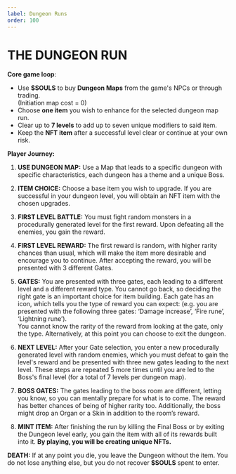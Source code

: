 ```yaml
---
label: Dungeon Runs
order: 100
---
```

# THE DUNGEON RUN
**Core game loop**: 

* Use **$SOULS** to buy **Dungeon Maps** from the game's NPCs or through trading.  
(Initiation map cost = 0)   
* Choose **one item** you wish to enhance for the selected dungeon map run.  
* Clear up to **7 levels** to add up to seven unique modifiers to said item.  
* Keep the **NFT item** after a successful level clear or continue at your own risk.

**Player Journey:**

1. **USE DUNGEON MAP:** Use a Map that leads to a specific dungeon with specific characteristics, each dungeon has a theme and a unique Boss.
 
2. **ITEM CHOICE:** Choose a base item you wish to upgrade. If you are successful in your dungeon level, you will obtain an NFT item with the chosen upgrades.
 
3. **FIRST LEVEL BATTLE:** You must fight random monsters in a procedurally generated level for the first reward. Upon defeating all the enemies, you gain the reward.
  
4. **FIRST LEVEL REWARD:** The first reward is random, with higher rarity chances than usual, which will make the item more desirable and encourage you to continue. After accepting the reward, you will be presented with 3 different Gates.
 
5. **GATES:** You are presented with three gates, each leading to a different level and a different reward type. You cannot go back, so deciding the right gate is an important choice for item building. 
Each gate has an icon, which tells you the type of reward you can expect:
(e.g. you are presented with the following three gates: ‘Damage increase’, ‘Fire rune’, ‘Lightning rune’).  
You cannot know the rarity of the reward from looking at the gate, only the type. Alternatively, at this point you can choose to exit the dungeon.

 
6. **NEXT LEVEL:** After your Gate selection, you enter a new procedurally generated level with random enemies, which you must defeat to gain the level's reward and be presented with three new gates leading to the next level. These steps are repeated 5 more times until you are led to the Boss's final level (for a total of 7 levels per dungeon map).

7. **BOSS GATES:** The gates leading to the boss room are different, letting you know, so you can mentally prepare for what is to come. The reward has better chances of being of higher rarity too. Additionally, the boss might drop an Organ or a Skin in addition to the room’s reward.
 
8. **MINT ITEM:** After finishing the run by killing the Final Boss or by exiting the Dungeon level early, you gain the item with all of its rewards built into it. 
**By playing, you will be creating unique NFTs.**

**DEATH:** If at any point you die, you leave the Dungeon without the item. You do not lose anything else, but you do not recover **$SOULS** spent to enter.
